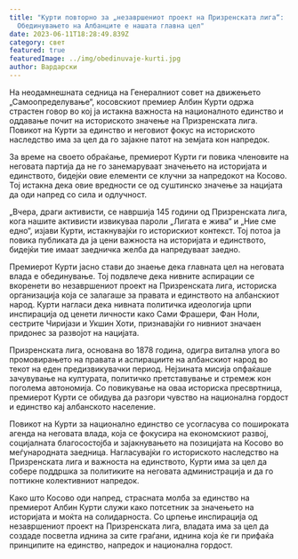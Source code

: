```yaml
---
title: "Курти повторно за „незавршениот проект на Призренската лига“:
  Обединувањето на Албанците е нашата главна цел"
date: 2023-06-11T18:28:49.839Z
category: свет
featured: true
featuredImage: ../img/obedinuvaje-kurti.jpg
author: Вардарски
---
```

На неодамнешната седница на Генералниот совет на движењето „Самоопределување“, косовскиот премиер Албин Курти одржа страстен говор во кој ја истакна важноста на националното единство и оддавање почит на историското значење на Призренската лига. Повикот на Курти за единство и неговиот фокус на историското наследство има за цел да го зајакне патот на земјата кон напредок.

За време на своето обраќање, премиерот Курти ги повика членовите на неговата партија да не го занемаруваат значењето на историјата и единството, бидејќи овие елементи се клучни за напредокот на Косово. Тој истакна дека овие вредности се од суштинско значење за нацијата да оди напред со сила и одлучност.

„Вчера, драги активисти, се навршија 145 години од Призренската лига, кога нашите активисти извикуваа пароли „Лигата е жива“ и „Ние сме едно“, изјави Курти, истакнувајќи го историскиот контекст. Тој потоа ја повика публиката да ја цени важноста на историјата и единството, бидејќи тие имаат заедничка желба да напредуваат заедно.

Премиерот Курти јасно стави до знаење дека главната цел на неговата влада е обединување. Тој подвлече дека нивните аспирации се вкоренети во незавршениот проект на Призренската лига, историска организација која се залагаше за правата и единството на албанскиот народ. Курти нагласи дека нивната политичка идеологија црпи инспирација од ценети личности како Сами Фрашери, Фан Ноли, сестрите Чиријази и Укшин Хоти, признавајќи го нивниот значаен придонес за развојот на нацијата.

Призренската лига, основана во 1878 година, одигра витална улога во промовирањето на правата и аспирациите на албанскиот народ во текот на еден предизвикувачки период. Нејзината мисија опфаќаше зачувување на културата, политичко претставување и стремеж кон поголема автономија. Со повикување на оваа историска пресвртница, премиерот Курти се обидува да разгори чувство на национална гордост и единство кај албанското население.

Повикот на Курти за национално единство се усогласува со пошироката агенда на неговата влада, која се фокусира на економскиот развој, социјалната благосостојба и зајакнувањето на позицијата на Косово во меѓународната заедница. Нагласувајќи го историското наследство на Призренската лига и важноста на единството, Курти има за цел да собере поддршка за политиките на неговата администрација и да го поттикне колективниот напредок.

Како што Косово оди напред, страсната молба за единство на премиерот Албин Курти служи како потсетник за значењето на историјата и моќта на солидарноста. Со црпење инспирација од незавршениот проект на Призренската лига, владата има за цел да создаде посветла иднина за сите граѓани, иднина која ќе ги прифаќа принципите на единство, напредок и национална гордост.